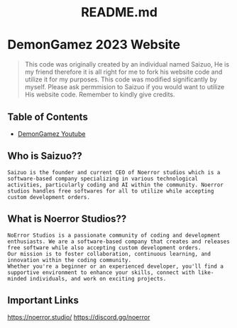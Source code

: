 <h1 align="center"Demon-Gamez-website.github.io</h1>

<p align="center">README.md</p>


# DemonGamez 2023 Website
> This code was originally created by an individual named Saizuo, He is my friend therefore it is all right for me to fork his website code and utilize it for my purposes. This code was modified significantly by myself. Please ask permmision to Saizuo if you would want to utilize His website code. Remember to kindly give credits.

## Table of Contents

- [DemonGamez Youtube](https://youtube.com/@Demongamez)


## Who is Saizuo??

```
Saizuo is the founder and current CEO of Noerror studios which is a software-based company specializing in various technological activities, particularly coding and AI within the community. Noerror studios handles free softwares for all to utilize while accepting custom development orders.
```

## What is Noerror Studios??

```
NoError Studios is a passionate community of coding and development enthusiasts. We are a software-based company that creates and releases free software while also accepting custom development orders. 
Our mission is to foster collaboration, continuous learning, and innovation within the coding community.
Whether you're a beginner or an experienced developer, you'll find a supportive environment to enhance your skills, connect with like-minded individuals, and work on exciting projects.
```

## Important Links

https://noerror.studio/
https://discord.gg/noerror
